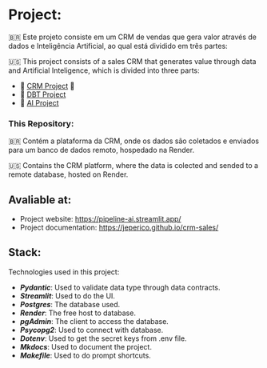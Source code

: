 # Project:

:brazil: Este projeto consiste em um CRM de vendas que gera valor através de dados e Inteligência Artificial, ao qual está dividido em três partes:

:us: This project consists of a sales CRM that generates value through data and Artificial Inteligence, which is divided into three parts:


- :page_with_curl: [CRM Project](https://github.com/jeperico/crm-sales) :pushpin:
- :file_folder: [DBT Project](https://github.com/jeperico/dbt-sales)
- :robot: [AI Project](https://github.com/jeperico/ai-sales)

### This Repository:

:brazil: Contém a plataforma da CRM, onde os dados são coletados e enviados para um banco de dados remoto, hospedado na Render.

:us: Contains the CRM platform, where the data is colected and sended to a remote database, hosted on Render.

## Avaliable at:

* Project website: https://pipeline-ai.streamlit.app/
* Project documentation: https://jeperico.github.io/crm-sales/


## Stack:
Technologies used in this project:

* ***Pydantic***: Used to validate data type through data contracts.
* ***Streamlit***: Used to do the UI.
* ***Postgres***: The database used.
* ***Render***: The free host to database.
* ***pgAdmin***: The client to access the database.
* ***Psycopg2***: Used to connect with database.
* ***Dotenv***: Used to get the secret keys from .env file.
* ***Mkdocs***: Used to document the project.
* ***Makefile***: Used to do prompt shortcuts.
